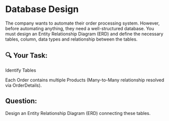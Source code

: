 # Database Design

 The company wants to automate their order processing system. However, before automating anything, they need a well-structured database. You must design an Entity Relationship Diagram (ERD) and define the necessary tables, column, data types and relationship between the tables.

## 🔍 Your Task:

Identify  Tables 

Each Order contains multiple Products (Many-to-Many relationship resolved via OrderDetails).


 ## Question:
 Design an Entity Relationship Diagram (ERD) connecting these tables.
